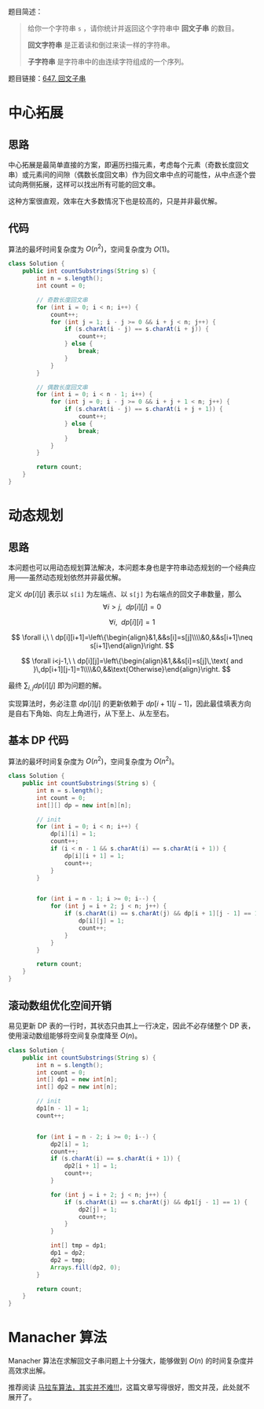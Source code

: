 题目简述：

> 给你一个字符串 `s` ，请你统计并返回这个字符串中 **回文子串** 的数目。
>
> **回文字符串** 是正着读和倒过来读一样的字符串。
>
> **子字符串** 是字符串中的由连续字符组成的一个序列。

题目链接：[647. 回文子串](https://leetcode.cn/problems/palindromic-substrings/)

# 中心拓展

## 思路

中心拓展是最简单直接的方案，即遍历扫描元素，考虑每个元素（奇数长度回文串）或元素间的间隙（偶数长度回文串）作为回文串中点的可能性，从中点逐个尝试向两侧拓展，这样可以找出所有可能的回文串。

这种方案很直观，效率在大多数情况下也是较高的，只是并非最优解。

## 代码

算法的最坏时间复杂度为 $O(n^2)$，空间复杂度为 $O(1)$。

```java
class Solution {
    public int countSubstrings(String s) {
        int n = s.length();
        int count = 0;

        // 奇数长度回文串
        for (int i = 0; i < n; i++) {
            count++;
            for (int j = 1; i - j >= 0 && i + j < n; j++) {
                if (s.charAt(i - j) == s.charAt(i + j)) {
                    count++;
                } else {
                    break;
                }
            }
        }

        // 偶数长度回文串
        for (int i = 0; i < n - 1; i++) {
            for (int j = 0; i - j >= 0 && i + j + 1 < n; j++) {
                if (s.charAt(i - j) == s.charAt(i + j + 1)) {
                    count++;
                } else {
                    break;
                }
            }
        }

        return count;
    }
}
```

# 动态规划

## 思路

本问题也可以用动态规划算法解决，本问题本身也是字符串动态规划的一个经典应用——虽然动态规划依然并非最优解。

定义 $dp[i][j]$ 表示以 `s[i]` 为左端点、以 `s[j]` 为右端点的回文子串数量，那么
$$
\forall i>j,\ \ dp[i][j]=0
$$

$$
\forall i,\ \ dp[i][i]=1
$$

$$
\forall i,\ \ dp[i][i+1]=\left\{\begin{align}&1,&&s[i]=s[j]\\\\&0,&&s[i+1]\neq s[i+1]\end{align}\right.
$$

$$
\forall i<j-1,\ \ dp[i][j]=\left\{\begin{align}&1,&&s[i]=s[j]\,\text{ and }\,dp[i+1][j-1]=1\\\\&0,&&\text{Otherwise}\end{align}\right.
$$

最终 $\displaystyle\sum_{i,j}dp[i][j]$ 即为问题的解。

实现算法时，务必注意 $dp[i][j]$ 的更新依赖于 $dp[i+1][j-1]$，因此最佳填表方向是自右下角始、向左上角进行，从下至上、从左至右。

## 基本 DP 代码

算法的最坏时间复杂度为 $O(n^2)$，空间复杂度为 $O(n^2)$。

```java
class Solution {
    public int countSubstrings(String s) {
        int n = s.length();
        int count = 0;
        int[][] dp = new int[n][n];

        // init
        for (int i = 0; i < n; i++) {
            dp[i][i] = 1;
            count++;
            if (i < n - 1 && s.charAt(i) == s.charAt(i + 1)) {
                dp[i][i + 1] = 1;
                count++;
            }
        }


        for (int i = n - 1; i >= 0; i--) {
            for (int j = i + 2; j < n; j++) {
                if (s.charAt(i) == s.charAt(j) && dp[i + 1][j - 1] == 1) {
                    dp[i][j] = 1;
                    count++;
                }
            }
        }

        return count;
    }
}
```

## 滚动数组优化空间开销

易见更新 DP 表的一行时，其状态只由其上一行决定，因此不必存储整个 DP 表，使用滚动数组能够将空间复杂度降至 $O(n)$。

```java
class Solution {
    public int countSubstrings(String s) {
        int n = s.length();
        int count = 0;
        int[] dp1 = new int[n];
        int[] dp2 = new int[n];

        // init
        dp1[n - 1] = 1;
        count++;


        for (int i = n - 2; i >= 0; i--) {
            dp2[i] = 1;
            count++;
            if (s.charAt(i) == s.charAt(i + 1)) {
                dp2[i + 1] = 1;
                count++;
            }

            for (int j = i + 2; j < n; j++) {
                if (s.charAt(i) == s.charAt(j) && dp1[j - 1] == 1) {
                    dp2[j] = 1;
                    count++;
                }
            }

            int[] tmp = dp1;
            dp1 = dp2;
            dp2 = tmp;
            Arrays.fill(dp2, 0);
        }

        return count;
    }
}
```

# Manacher 算法

Manacher 算法在求解回文子串问题上十分强大，能够做到 $O(n)$ 的时间复杂度并高效求出解。

推荐阅读 [马拉车算法，其实并不难!!!](https://blog.nowcoder.net/n/f8738331dbe04deaa3daaaa2bf139e73)，这篇文章写得很好，图文并茂，此处就不展开了。
